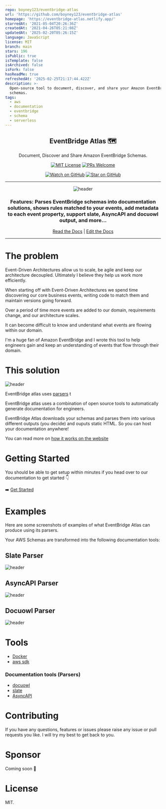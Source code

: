 ```yaml
---
repo: boyney123/eventbridge-atlas
url: 'https://github.com/boyney123/eventbridge-atlas'
homepage: 'https://eventbridge-atlas.netlify.app/'
starredAt: '2021-05-04T20:26:36Z'
createdAt: '2021-04-26T05:21:08Z'
updatedAt: '2025-02-20T05:26:15Z'
language: JavaScript
license: MIT
branch: main
stars: 196
isPublic: true
isTemplate: false
isArchived: false
isFork: false
hasReadMe: true
refreshedAt: '2025-02-25T21:17:44.422Z'
description: >-
  Open-source tool to document, discover, and share your Amazon EventBridge
  schemas.
tags:
  - aws
  - documentation
  - eventbridge
  - schema
  - serverless
---
```


<div align="center">

<h2>EventBridge Atlas 🗺</h2>
<p>Document, Discover and Share Amazon EventBridge Schemas.</>

[![MIT License][license-badge]][license]
[![PRs Welcome][prs-badge]][prs]

[![Watch on GitHub][github-watch-badge]][github-watch]
[![Star on GitHub][github-star-badge]][github-star]

<hr />

<img alt="header" src="./images/full-app-screenshot.png" />

  <h3>Features: Parses EventBridge schemas into documentation solutions, shows rules matched to your events, add metadata to each event property, support slate, AsyncAPI and docuowl output, and more...</h3>

[Read the Docs](https://eventbridge-atlas.netlify.app/) | [Edit the Docs](https://github.com/boyney123/eventbridge-atlas-docs)

</div>

<hr/>

# The problem

Event-Driven Architectures allow us to scale, be agile and keep our architecture decoupled. Ultimately I believe they help us work more efficiently.

When starting off with Event-Driven Architectures we spend time discovering our core business events, writing code to match them and maintain versions going forward.

Over a period of time more events are added to our domain, requirements change, and our architecture scales.

It can become difficult to know and understand what events are flowing within our domain.

I'm a huge fan of Amazon EventBridge and I wrote this tool to help engineers gain and keep an understanding of events that flow through their domain.

# This solution

<img alt="header" src="./images/architecture-2.png" />

EventBridge atlas uses [parsers](https://eventbridge-atlas.netlify.app/docs/parsers/intro) t

EventBridge atlas uses a combination of open source tools to automatically generate documentation for engineers.

EventBridge Atlas downloads your schemas and parses them into various different outputs (you decide) and ouputs static HTML. So you can host your documentation anywhere!

You can read more on [how it works on the website](https://eventbridge-atlas.netlify.app/docs/how-it-works)

# Getting Started

You should be able to get setup within minutes if you head over to our documentation to get started 👇

➡️ [Get Started](https://eventbridge-atlas.netlify.app/)

# Examples

Here are some screenshots of examples of what EventBridge Atlas can produce using its parsers.

Your AWS Schemas are transformed into the following documentation tools:

## Slate Parser

<img alt="header" src="./images/slate-example.png" />

## AsyncAPI Parser

<img alt="header" src="./images/asyncapi-example.png" />

## Docuowl Parser

<img alt="header" src="./images/docuowl-example.png" />

# Tools

- [Docker](https://www.docker.com/)
- [aws sdk](https://aws.amazon.com/cli/)

### Documentation tools (Parsers)

- [docuowl](https://github.com/docuowl/docuowl)
- [slate](https://github.com/slatedocs/slate)
- [AsyncAPI](https://asyncapi.com)

# Contributing

If you have any questions, features or issues please raise any issue or pull requests you like. I will try my best to get back to you.

[license-badge]: https://img.shields.io/github/license/boyney123/eventbridge-atlas.svg?color=yellow
[license]: https://github.com/boyney123/eventbridge-atlas/blob/main/LICENCE
[prs-badge]: https://img.shields.io/badge/PRs-welcome-brightgreen.svg?style=flat-square
[prs]: http://makeapullrequest.com
[github-watch-badge]: https://img.shields.io/github/watchers/boyney123/eventbridge-atlas.svg?style=social
[github-watch]: https://github.com/boyney123/eventbridge-atlas/watchers
[github-star-badge]: https://img.shields.io/github/stars/boyney123/eventbridge-atlas.svg?style=social
[github-star]: https://github.com/boyney123/eventbridge-atlas/stargazers

# Sponsor

Coming soon 👀

# License

MIT.
